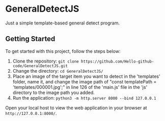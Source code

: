 # GeneralDetectJS

Just a simple template-based general detect program.

## Getting Started

To get started with this project, follow the steps below:

1. Clone the repository: `git clone https://github.com/Hello-github-code/GeneralDetectJS.git`
2. Change the directory: `cd GeneralDetectJS/`
3. Place an image of the target item you want to detect in the 'templates' folder, name it, and change the image path of "const templatePath = 'templates/000001.jpg';" in line 126 of the 'main.js' file in the 'js' directory to the image path you added.
4. Run the application: `python3 -m http.server 8000 --bind 127.0.0.1`

Open your local host to view the web application in your browser at `http://127.0.0.1:8000/`.